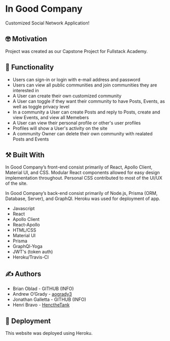 #  In Good Company

Customized Social Network Application!

## :nerd_face: Motivation

Project was created as our Capstone Project for Fullstack Academy.

## :shopping_cart: Functionality

* Users can sign-in or login with e-mail address and password
* Users can view all public communities and join communities they are interested in
* A User can create their own customized community
* A User can toggle if they want their community to have Posts, Events, as well as toggle privacy level
* In a community a User can create Posts and reply to Posts, create and view Events, and view all Memebers
* A User can view their personal profile or other's user profiles
* Profiles will show a User's activity on the site
* A community Owner can delete their own community with realated Posts and Events

## :hammer_and_pick: Built With

In Good Company’s front-end consist primarily of React, Apollo Client, Material UI, and CSS. Modular React components allowed for easy design implementation throughout. Personal CSS contributed to most of the UI/UX of the site.

In Good Company’s back-end consist primarily of Node.js, Prisma (ORM, Database, Server), and GraphQl. Heroku was used for deployment of app.

* Javascript
* React
* Apollo Client
* React-Apollo
* HTML/CSS
* Material UI
* Prisma
* GraphQl-Yoga
* JWT's (token auth)
* Heroku/Travis-CI


## :writing_hand: Authors

* Brian Oblad - GITHUB (INFO)
* Andrew O’Grady - [aogrady3](https://github.com/aogrady3)
* Jonathan Galletta - GITHUB (INFO)
* Henri Bravo - [HenctheTank](https://github.com/HencTheTank)

## :rocket: Deployment

This website was deployed using Heroku.
